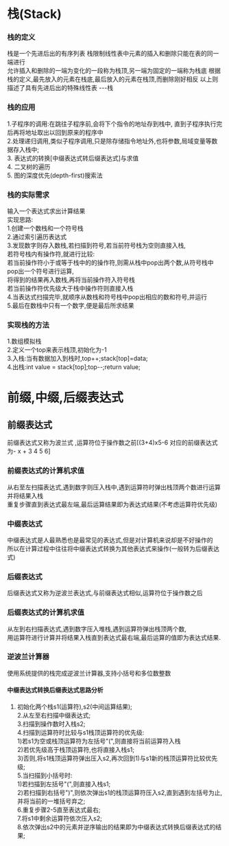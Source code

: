 栈(Stack)
==============
### 栈的定义
栈是一个先进后出的有序列表
栈限制线性表中元素的插入和删除只能在表的同一端进行  
允许插入和删除的一端为变化的一段称为栈顶,另一端为固定的一端称为栈底
根据栈的定义,最先放入的元素在栈底,最后放入的元素在栈顶,而删除刚好相反
以上则描述了具有先进后出的特殊线性表 ---栈  
### 栈的应用
1.子程序的调用:在跳往子程序前,会将下个指令的地址存到栈中,
直到子程序执行完后再将地址取出以回到原来的程序中   
2.处理递归调用,类似子程序调用,只是除存储指令地址外,也将参数,局域变量等数据存入栈中;  
3. 表达式的转换[中缀表达式转后缀表达式]与求值  
4. 二叉树的遍历  
5. 图的深度优先(depth-first)搜索法  
### 栈的实际需求
输入一个表达式求出计算结果  
实现思路:  
1.创建一个数栈和一个符号栈  
2.通过索引遍历表达式  
3.发现数字则存入数栈,若扫描到符号,若当前符号栈为空则直接入栈,  
若符号栈内有操作符,就进行比较:  
若当前操作符小于或等于栈中的的操作符,则需从栈中pop出两个数,从符号栈中pop出一个符号进行运算,  
将得到的结果再入数栈,再将当前操作符入符号栈  
若当前操作符优先级大于栈中操作符则直接入栈  
4.当表达式扫描完毕,就顺序从数栈和符号栈中pop出相应的数和符号,并运行  
5.最后在数栈中只有一个数字,便是最后所求结果  
### 实现栈的方法
1.数组模拟栈  
2.定义一个top来表示栈顶,初始化为-1  
3.入栈:当有数据加入到栈时,top++;stack[top]=data;   
4.出栈:int value = stack[top];top--;return value;  
# 前缀,中缀,后缀表达式
## 前缀表达式
前缀表达式又称为波兰式 ,运算符位于操作数之前[(3+4)x5-6 对应的前缀表达式为- x + 3 4 5 6]  
### 前缀表达式的计算机求值
 从右至左扫描表达式,遇到数字则压入栈中,遇到运算符时弹出栈顶两个数进行运算并将结果入栈  
 重复步骤直到表达式最左端,最后运算结果即为表达式结果(不考虑运算符优先级)  
### 中缀表达式
中缀表达式是人最熟悉也是最常见的表达式,但是对计算机来说却是不好操作的  
所以在计算过程中往往将中缀表达式转换为其他表达式来操作(一般转为后缀表达式)  
### 后缀表达式
后缀表达式又称为逆波兰表达式,与前缀表达式相似,运算符位于操作数之后  
### 后缀表达式的计算机求值
从左到右扫描表达式,遇到数字压入堆栈,遇到运算符弹出栈顶两个数,  
用运算符进行计算并将结果入栈直到表达式最右端,最后运算的值即为表达式结果.  

### 逆波兰计算器
使用系统提供的栈完成逆波兰计算器,支持小括号和多位数整数  

#### 中缀表达式转换后缀表达式思路分析
1. 初始化两个栈s1(运算符),s2(中间运算结果);  
2.从左至右扫描中缀表达式;  
3.扫描到操作数时入栈s2;  
4.扫描到运算符时比较与s1栈顶运算符的优先级:  
  1)若s1为空或栈顶运算符为左括号"(",则直接将当前运算符入栈  
  2)若优先级高于栈顶运算符,也将直接入栈s1;    
  3)否则,将s1栈顶运算符弹出压入s2,再次回到1)与s1新的栈顶运算符比较优先级;  
5.当扫描到小括号时:  
  1)若扫描到左括号"(",则直接入栈s1;  
  2)若扫描到右括号")",则依次弹出s1的栈顶运算符压入s2,直到遇到左括号为止,并将当前的一堆括号弃之;    
6.重复步骤2-5直至表达式最右;  
7.将s1中剩余运算符依次压入s2;  
8.依次弹出s2中的元素并逆序输出的结果即为中缀表达式转换后缀表达式的结果;  
